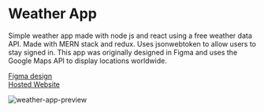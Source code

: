 # Weather App
Simple weather app made with node js and react using a free weather data API. Made with MERN stack and redux. Uses jsonwebtoken to allow users to stay signed in. This app was originally designed in Figma and uses the Google Maps API to display locations worldwide.

[Figma design](https://www.figma.com/file/xHkwfZLkUEmha4Tl8tJUpo/NavBar?type=design&node-id=0%3A1&mode=dev) </br>
[Hosted Website](https://weeatherappmern-58ca83761139.herokuapp.com/)</br>


![weather-app-preview](https://github.com/TomChiavegato/mern-weather-app/assets/129907786/c0096486-bfa0-41db-b4e3-b0481000f062)
